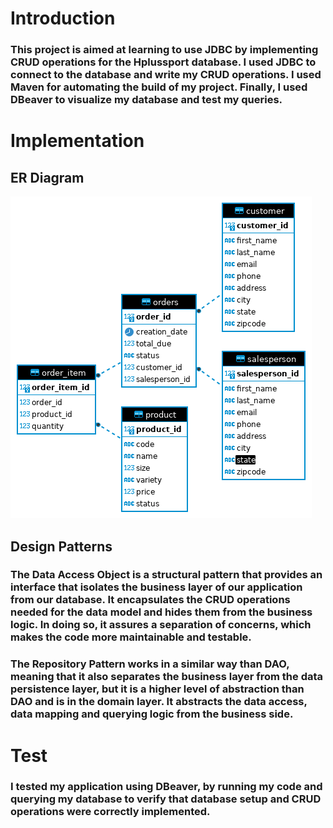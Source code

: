# **Introduction**
### This project is aimed at learning to use JDBC by implementing CRUD operations for the Hplussport database. I used JDBC to connect to the database and write my CRUD operations. I used Maven for automating the build of my project. Finally, I used DBeaver to visualize my database and test my queries.

# **Implementation**
## **ER Diagram**
![ER Diagram](../assets/ER_Diagram.png)

## **Design Patterns**
### **The Data Access Object is a structural pattern that provides an interface that isolates the business layer of our application from our database. It encapsulates the CRUD operations needed for the data model and hides them from the business logic. In doing so, it assures a separation of concerns, which makes the code more maintainable and testable.**
### **The Repository Pattern works in a similar way than DAO, meaning that it also separates the business layer from the data persistence layer, but it is a higher level of abstraction than DAO and is in the domain layer. It abstracts the data access, data mapping and querying logic from the business side.**

# **Test**
### **I tested my application using DBeaver, by running my code and querying my database to verify that database setup and CRUD operations were correctly implemented.**
 